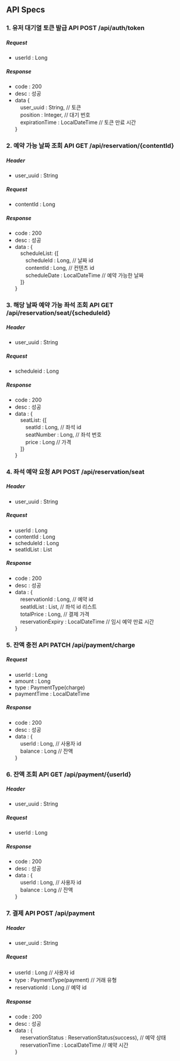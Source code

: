 ## API Specs
### 1. 유저 대기열 토큰 발급 API POST /api/auth/token
##### Request
- userId : Long
##### Response
- code : 200
- desc : 성공
- data {   
  &emsp;user_uuid : String, // 토큰   
  &emsp;position : Integer, // 대기 번호   
  &emsp;expirationTime : LocalDateTime // 토큰 만료 시간   
  }
### 2. 예약 가능 날짜 조회 API GET /api/reservation/{contentId}
##### Header
- user_uuid : String
##### Request
- contentId : Long
##### Response
- code : 200
- desc : 성공
- data : {   
  &emsp;scheduleList: {[   
  &emsp;&emsp;scheduleId : Long, // 날짜 id   
  &emsp;&emsp;contentId : Long, // 컨텐츠 id   
  &emsp;&emsp;scheduleDate : LocalDateTime // 예약 가능한 날짜   
  &emsp;]}   
  }
### 3. 해당 날짜 예약 가능 좌석 조회 API GET /api/reservation/seat/{scheduleId}
##### Header
- user_uuid : String
##### Request
- scheduleid : Long
##### Response
- code : 200
- desc : 성공
- data : {   
  &emsp;seatList: {[   
  &emsp;&emsp;seatId : Long, // 좌석 id   
  &emsp;&emsp;seatNumber : Long, // 좌석 번호   
  &emsp;&emsp;price : Long // 가격   
  &emsp;]}   
  }
### 4. 좌석 예약 요청 API POST /api/reservation/seat
##### Header
- user_uuid : String
##### Request
- userId : Long
- contentId : Long
- scheduleId : Long
- seatIdList : List<Long>
##### Response
- code : 200
- desc : 성공
- data : {  
  &emsp;reservationId : Long, // 예약 id   
  &emsp;seatIdList : List<Long>, // 좌석 id 리스트   
  &emsp;totalPrice : Long, // 결제 가격   
  &emsp;reservationExpiry : LocalDateTime // 임시 예약 만료 시간   
  }
### 5. 잔액 충전 API PATCH /api/payment/charge
##### Request
- userId : Long
- amount : Long
- type : PaymentType(charge)
- paymentTime : LocalDateTime
##### Response
- code : 200
- desc : 성공
- data : {   
  &emsp;userId : Long, // 사용자 id   
  &emsp;balance : Long // 잔액   
  }
### 6. 잔액 조회 API GET /api/payment/{userId}
##### Header
- user_uuid : String
##### Request
- userId : Long
##### Response
- code : 200
- desc : 성공
- data : {   
  &emsp;userId : Long, // 사용자 id   
  &emsp;balance : Long // 잔액   
  }
### 7. 결제 API POST /api/payment
##### Header
- user_uuid : String
##### Request
- userId : Long // 사용자 id
- type : PaymentType(payment) // 거래 유형
- reservationId : Long // 예약 id
##### Response
- code : 200
- desc : 성공
- data : {   
  &emsp;reservationStatus : ReservationStatus(success), // 예약 상태   
  &emsp;reservationTime : LocalDateTime // 예약 시간   
  }